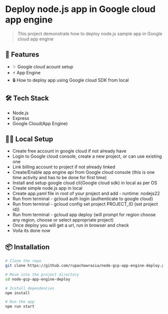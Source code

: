 # Deploy node.js app in Google cloud app engine

> This project demonstrate how to deploy node.js sample app in Google cloud app engine

## 🚀 Features

- ✨ Google cloud acount setup
- ⚡ App Engine
- 🔒 How to deploy app using Google cloud SDK from local

## 🛠 Tech Stack

- Node.js
- Express
- Google Cloud(App Engine)

## 🧑‍💻 Local Setup
- Create free account in google cloud if not already have
- Login to Google cloud console, create a new project, or can use existing one
- Link billing account to project if not already linked
- Create/Enable app engine api from Google cloud console (this is one time activity and has to be done for first time)
- Install and setup google cloud cli(Google cloud sdk) in local as per OS
- Create simple node.js app in local
- Create app.yaml file in root of your project and add - runtime: nodejs22
- Run from terminal - gcloud auth login (authenticate to google cloud)
- Run from terminal - gcloud config set project PROJECT_ID (set project id))
- Run from terminal - gcloud app deploy (will prompt for region choose any region, choose or select appropriate project)
- Once deploy you will get a url, run in browser and check
- Voila its done now

## 📦 Installation

```bash
# Clone the repo
git clone https://github.com/rupachowrasia/node-gcp-app-engine-deploy.git

# Move into the project directory
cd node-gcp-app-engine-deploy

# Install dependencies
npm install

# Run the app
npm run start






